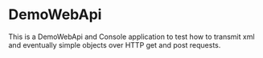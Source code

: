 # DemoWebApi
This is a DemoWebApi and Console application to test how to transmit xml and eventually simple objects over HTTP get and post requests.
